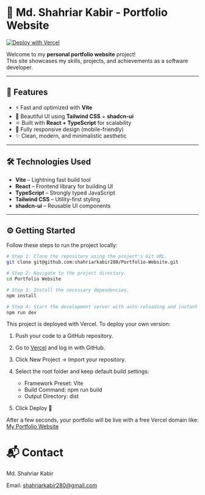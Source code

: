 # 🌟 Md. Shahriar Kabir - Portfolio Website  

[![Deploy with Vercel](https://vercel.com/button)](https://your-portfolio.vercel.app)

Welcome to my **personal portfolio website** project!  
This site showcases my skills, projects, and achievements as a software developer.  

---

## 🚀 Features
- ⚡ Fast and optimized with **Vite**
- 🎨 Beautiful UI using **Tailwind CSS** + **shadcn-ui**
- ⚛️ Built with **React + TypeScript** for scalability
- 📱 Fully responsive design (mobile-friendly)
- ✨ Clean, modern, and minimalistic aesthetic

---

## 🛠️ Technologies Used
- **Vite** – Lightning fast build tool  
- **React** – Frontend library for building UI  
- **TypeScript** – Strongly typed JavaScript  
- **Tailwind CSS** – Utility-first styling  
- **shadcn-ui** – Reusable UI components  

---

## ⚙️ Getting Started  

Follow these steps to run the project locally:  

```sh
# Step 1: Clone the repository using the project's Git URL.
git clone git@github.com:shahriarkabir280/Portfolio-Website.git

# Step 2: Navigate to the project directory.
cd Portfolio Website

# Step 3: Install the necessary dependencies.
npm install

# Step 4: Start the development server with auto-reloading and instant preview.
npm run dev
```


This project is deployed with Vercel.
To deploy your own version:

 1. Push your code to a GitHub repository.
 2. Go to [Vercel](https://vercel.com/docs/deployments) and log in with GitHub.
 3. Click New Project → Import your repository.
 4. Select the root folder and keep default build settings:
    - Framework Preset: Vite
    - Build Command: npm run build
    - Output Directory: dist

5. Click Deploy 🎉

After a few seconds, your portfolio will be live with a free Vercel domain like: [My Portfolio Website]()


# 📬 Contact
Md. Shahriar Kabir

Email: shahriarkabir280@gmail.com




